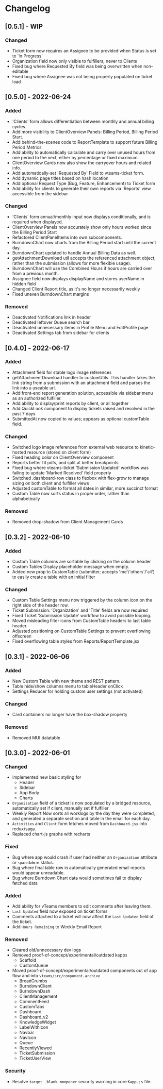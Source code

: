 # Changelog

## [0.5.1] - WIP

### Changed

- Ticket form now requires an Assignee to be provided when Status is set to 'In Progress'
- Organization field now only visible to fulfillers, never to Clients
- Fixed bug where Requested By field was being overwritten when non-editable
- Fixed bug where Assignee was not being properly populated on ticket load

## [0.5.0] - 2022-06-24

### Added

- 'Clients' form allows differentiation between monthly and annual billing cycles.
- Add more visibility to ClientOverview Panels: Billing Period, Billing Period Start.
- Add behind-the-scenes code to ReportTemplate to support future Billing Period Metrics
- Add ability to automatically calculate and carry over unused hours from one period to the next, either by percentage or fixed maximum.
- ClientOverview Cards now also show the carryover hours and related info.
- Add automatically-set 'Requested By' Field to vteams-ticket form.
- Add dynamic page titles based on hash location
- Add optional Request Type (Bug, Feature, Enhancement) to Ticket form
- Add ability for clients to generate their own reports via 'Reports' view accessible from the sidebar

### Changed

- 'Clients' form annual/monthly input now displays conditionally, and is required when displayed.
- ClientOverview Panels now accurately show only hours worked since the Billing Period Start
- Refactored ClientPanelItems into own subcomponents.
- BurndownChart now charts from the Billing Period start until the current day.
- BurndownChart updated to handle Annual Billing Data as well.
- getAttachmentDownload util accepts the referenced attachment object, rather than the submission (allows for more flexible usage).
- BurndownChart will use the Combined Hours if hours are carried over from a previous month.
- Assignee field now displays displayName and stores userName in hidden field
- Changed Client Report title, as it's no longer necessarily weekly
- Fixed uneven BurndownChart margins

### Removed

- Deactivated Notifications link in header
- Deactivated leftover Queue search bar
- Deactivated unnecessary items in Profile Menu and EditProfile page
- Deactivated Settings tab from sidebar for clients

## [0.4.0] - 2022-06-17

### Added

- Attachment field for stable logo image references
- getAttachmentDownload handler to customUtils. This handler takes the link string from a submission with an attachment field and parses the link into a useable url.
- Add front-end report generation solution, accessible via sidebar menu as an authorized fulfiller.
- Add ability to display/print reports by client, or all together
- Add QuickLook component to display tickets raised and resolved in the past 7 days
- SubmittedAt now copied to values; appears as optional customTable field.

### Changed

- Switched logo image references from external web resource to kinetic-hosted resource (stored on client form)
- Fixed heading color on ClientOverview component
- Reports better fit pdfs, and split at better breakpoints
- Fixed bug where vteams-ticket 'Submission Updated' workflow was failing to update 'Marked Resolved' field properly
- Switched .dashboard-row class to flexbox with flex-grow to manage sizing on both client and fulfiller views
- Adjusted customTable to format all dates in similar, more succinct format
- Custom Table now sorts status in proper order, rather than alphabetically

### Removed

- Removed drop-shadow from Client Management Cards

## [0.3.2] - 2022-06-10

### Added

- Custom Table columns are sortable by clicking on the column header
- Custom Tables Display placeholder message when empty.
- Added new prop to CustomTable (submitter; accepts 'me'/'others'/'all') to easily create a table with an initial filter 

### Changed

- Custom Table Settings menu now triggered by the column icon on the right side of the header row.
- Ticket Submission: 'Organization' and 'Title' fields are now required
- Fixed Ticket 'Submission Update' workflow to avoid possible looping.
- Moved misleading filter icons from CustomTable headers to last table header.
- Adjusted positioning on CustomTable Settings to prevent overflowing offscreen 
- Fixed overflowing table styles from Reports/ReportTemplate.jsx

## [0.3.1] - 2022-06-06

### Added

- New Custom Table with new theme and REST pattern.
- Table hide/show columns menu to tableHeader onClick
- Settings Reducer for holding custom user settings (not activated)

### Changed

- Card containers no longer have the box-shadow property

### Removed

- Removed MUI datatable

## [0.3.0] - 2022-06-01 
### Changed
- Implemented new basic styling for
    - Header
    - Sidebar
    - App Body
    - Charts
- `Organization` field of a ticket is now populated by a bridged resource, automatically set if client, manually set if fulfiller
- Weekly Report Now sorts all worklogs by the day they were completed, and generated a separate section and table in the email for each day.
- `Activities` and `Client` form fetches moved from `Dashboard.jsx` into redux/saga.
- Replaced chart-js graphs with recharts

### Fixed
- Bug where app would crash if user had neither an `Organization` attribute or `spaceAdmin` status.
- Bug where final table row in automatically generated email reports would appear unreadable.
- Bug where Burndown Chart data would sometimes fail to display fetched data

### Added
- Add ability for vTeams members to edit comments after leaving them.
- `Last Updated` field now exposed on ticket forms
- Comments attached to a ticket will now affect the `Last Updated` field of the ticket.
- Add `Hours Remaining` to Weekly Email Report

### Removed
- Cleared old/unnecessary dev logs
- Removed proof-of-concept/experimental/outdated kapps
    - Scaffold
    - CustomQueue
- Moved proof-of-concept/experimental/outdated components out of app flow and into `vteams/src/component-archive`
    - BreadCrumbs
    - BurndownClient
    - BurndownDash
    - ClientManagement
    - CommentFeed
    - CustomTabs
    - Dashboard
    - Dashboard_v2
    - KnowledgeWidget
    - LabelWithIcon
    - Navbar
    - NavIcon
    - Queue
    - RecentlyViewed
    - TicketSubmission
    - TicketUserView

### Security

- Resolve `target _blank noopener` security warning in core `Kapp.js` file.
